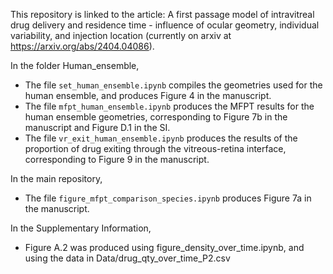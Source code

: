 This repository is linked to the article: A first passage model of intravitreal drug delivery and residence time - influence of ocular geometry, individual variability, and injection location (currently on arxiv at https://arxiv.org/abs/2404.04086).

In the folder Human_ensemble,
- The file `set_human_ensemble.ipynb` compiles the geometries used for the human ensemble, and produces Figure 4 in the manuscript.
- The file `mfpt_human_ensemble.ipynb` produces the MFPT results for the human ensemble geometries, corresponding to Figure 7b in the manuscript and Figure D.1 in the SI.
- The file `vr_exit_human_ensemble.ipynb` produces the results of the proportion of drug exiting through the vitreous-retina interface, corresponding to Figure 9 in the manuscript.

In the main repository,
- The file `figure_mfpt_comparison_species.ipynb` produces Figure 7a in the manuscript.

In the Supplementary Information, 
- Figure A.2 was produced using figure_density_over_time.ipynb, and using the data in Data/drug_qty_over_time_P2.csv
